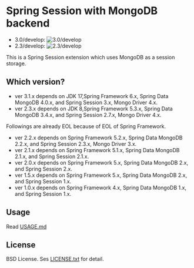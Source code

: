 # Spring Session with MongoDB backend

- 3.0/develop: ![3.0/develop](https://github.com/tmurakam/spring-session-ext-mongo/actions/workflows/maven.yml/badge.svg?branch=3.0/develop)
- 2.3/develop: ![2.3/develop](https://github.com/tmurakam/spring-session-ext-mongo/actions/workflows/maven.yml/badge.svg?branch=2.3/develop)

This is a Spring Session extension which uses MongoDB as a session storage.

## Which version?

* ver 3.1.x depends on JDK 17,Spring Framework 6.x, Spring Data MongoDB 4.0.x, and Spring Session 3.x, Mongo Driver 4.x.
* ver 2.3.x depends on JDK 8,Spring Framework 5.3.x, Spring Data MongoDB 3.4.x, and Spring Session 2.7.x, Mongo Driver 4.x.

Followings are already EOL because of EOL of Spring Framework.

* ver 2.2.x depends on Spring Framework 5.2.x, Spring Data MongoDB 2.2.x, and Spring Session 2.3.x, Mongo Driver 3.x.
* ver 2.1.x depends on Spring Framework 5.1.x, Spring Data MongoDB 2.1.x, and Spring Session 2.1.x.
* ver 2.0.x depends on Spring Framework 5.x, Spring Data MongoDB 2.x, and Spring Session 2.x.
* ver 1.5.x depends on Spring Framework 5.x, Spring Data MongoDB 2.x, and Spring Session 1.x.
* ver 1.0.x depends on Spring Framework 4.x, Spring Data MongoDB 1.x, and Spring Session 1.x.

## Usage

Read [USAGE.md](./USAGE.md)

## License

BSD License. Ses [LICENSE.txt](./LICENSE.txt) for detail.
